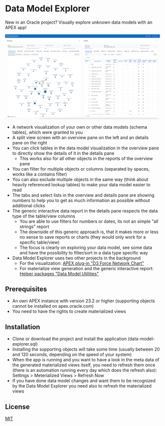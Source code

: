 # Data Model Explorer

New in an Oracle project? Visually explore unknown data models with an APEX app!

![Screenshot of the running app](screenshot.png)

- A network visualization of your own or other data models (schema tables), which were granted to you
- A split view screen with an overview pane on the left and an details pane on the right
- You can click tables in the data model visualization in the overview pane to directly show the details of it in the details pane
  - This works also for all other objects in the reports of the overview pane
- You can filter for multiple objects or columns (separated by spaces, works like a contains filter)
- You can also exclude multiple objects in the same way (think about heavily referenced lookup tables) to make your data model easier to read
- The tabs and select lists in the overview and details pane are showing numbers to help you to get as much information as possible without additional clicks
- The generic interactive data report in the details pane respects the data type of the table/view columns
  - You are able to use filters for numbers or dates, its not an simple "all strings" report
  - The downside of this generic approach is, that it makes more or less no sense to save reports or charts (they would only work for a specific table/view)
  - The focus is clearly on exploring your data model, see some data and have the possibility to filter/sort in a data type specific way
- Data Model Explorer uses two other projects in the background
  - For the visualization: [APEX plug-in "D3 Force Network Chart"](https://github.com/ogobrecht/d3-force-apex-plugin)
  - For materialize view generation and the generic interactive report: [Helper packages "Data Model Utilities"](https://github.com/ogobrecht/model)

## Prerequisites

- An own APEX instance with version 23.2 or higher (supporting objects cannot be installed on apex.oracle.com)
- You need to have the rights to create materialized views

## Installation

- Clone or download the project and install the application (data-model-explorer.sql)
- Installing the supporting objects will take some time (usually between 20 and 120 seconds, depending on the speed of your system)
- When the app is running and you want to have a look in the meta data of the generated materialized views itself, you need to refresh them once (there is an automation running every day which does the refresh also): Settings > Meterialized Views > Refresh Now
- If you have done data model changes and want them to be recognized by the Data Model Explorer you need also to refresh the materialized views

## License

[MIT](LICENSE.txt)
